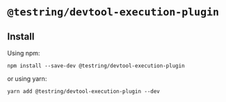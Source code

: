 # `@testring/devtool-execution-plugin`



## Install
Using npm:

```
npm install --save-dev @testring/devtool-execution-plugin
```

or using yarn:

```
yarn add @testring/devtool-execution-plugin --dev
```
